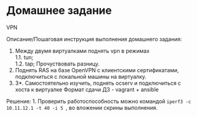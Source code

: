 # Домашнее задание
VPN

Описание/Пошаговая инструкция выполнения домашнего задания:
1. Между двумя виртуалками поднять vpn в режимах  
1.1. tun;  
1.2. tap; Прочуствовать разницу.
2. Поднять RAS на базе OpenVPN с клиентскими сертификатами, подключиться с локальной машины на виртуалку. 
3. 3*. Самостоятельно изучить, поднять ocserv и подключиться с хоста к виртуалке Формат сдачи ДЗ - vagrant + ansible

Решение:
1.
Проверить работоспособность можно командой ```iperf3 -c 10.11.12.1 -t 40 -i 5 ```, во вложении скрины выполнения.
